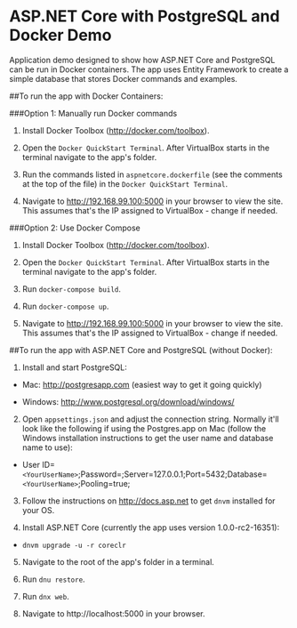 # ASP.NET Core with PostgreSQL and Docker Demo

Application demo designed to show how ASP.NET Core and PostgreSQL can be run in Docker containers. 
The app uses Entity Framework to create a simple database that stores Docker commands and examples.

##To run the app with Docker Containers:

###Option 1: Manually run Docker commands

1. Install Docker Toolbox (http://docker.com/toolbox).

2. Open the `Docker QuickStart Terminal`. After VirtualBox starts in the terminal navigate to the app's folder.

3. Run the commands listed in `aspnetcore.dockerfile` (see the comments at the top of the file) in the `Docker QuickStart Terminal`.

4. Navigate to http://192.168.99.100:5000 in your browser to view the site. This assumes that's the IP assigned to VirtualBox - change if needed.

###Option 2: Use Docker Compose

1. Install Docker Toolbox (http://docker.com/toolbox).

2. Open the `Docker QuickStart Terminal`. After VirtualBox starts in the terminal navigate to the app's folder.

3. Run `docker-compose build`.

4. Run `docker-compose up`.

5. Navigate to http://192.168.99.100:5000 in your browser to view the site. This assumes that's the IP assigned to VirtualBox - change if needed.

##To run the app with ASP.NET Core and PostgreSQL (without Docker):

1. Install and start PostgreSQL:

  - Mac:     http://postgresapp.com (easiest way to get it going quickly)

  - Windows: http://www.postgresql.org/download/windows/

2. Open `appsettings.json` and adjust the connection string. Normally it'll look like the following if using the Postgres.app on Mac (follow the Windows installation instructions to get the user name and database name to use):

  - User ID=`<YourUserName>`;Password=;Server=127.0.0.1;Port=5432;Database=`<YourUserName>`;Pooling=true;

3. Follow the instructions on http://docs.asp.net to get `dnvm` installed for your OS.

4. Install ASP.NET Core (currently the app uses version 1.0.0-rc2-16351): 

  - `dnvm upgrade -u -r coreclr`

5. Navigate to the root of the app's folder in a terminal.

6. Run `dnu restore`.

7. Run `dnx web`.

8. Navigate to http://localhost:5000 in your browser.





